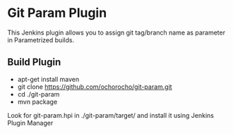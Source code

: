 Git Param Plugin
=========

This Jenkins plugin allows you to assign git tag/branch name as parameter in Parametrized builds.

Build Plugin
--

- apt-get install maven
- git clone https://github.com/ochorocho/git-param.git
- cd ./git-param
- mvn package

Look for git-param.hpi in ./git-param/target/ and install it using Jenkins Plugin Manager
